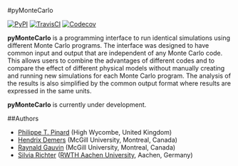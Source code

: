 #pyMonteCarlo

[![PyPI](https://img.shields.io/pypi/v/pymontecarlo.svg)]()
[![TravisCI](https://travis-ci.org/pymontecarlo/pymontecarlo.svg?branch=master)]()
[![Codecov](https://codecov.io/github/pymontecarlo/pymontecarlo/coverage.svg?branch=master)]()

**pyMonteCarlo** is a programming interface to run identical simulations using 
different Monte Carlo programs. The interface was designed to have common input 
and output that are independent of any Monte Carlo code. This allows users to 
combine the advantages of different codes and to compare the effect of different 
physical models without manually creating and running new simulations for each 
Monte Carlo program. The analysis of the results is also simplified by the 
common output format where results are expressed in the same units.

**pyMonteCarlo** is currently under development.

##Authors

- [Philippe T. Pinard](https://github.com/ppinard) (High Wycombe, United Kingdom)
- [Hendrix Demers](https://github.com/drix00) (McGill University, Montreal, Canada)
- [Raynald Gauvin](http://www.memrg.com) (McGill University, Montreal, Canada)
- [Silvia Richter](https://github.com/silrichter) ([RWTH Aachen University](http://www.gfe.rwth-aachen.de/seiteninhalte_english/esma.htm), Aachen, Germany)
